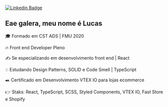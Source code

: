 [![Linkedin Badge](https://img.shields.io/badge/-Lucas_Xavier-blue?style=flat-square&logo=Linkedin&logoColor=white&link=https://www.linkedin.com/in/lucas0019/)](https://www.linkedin.com/in/lucas0019/)

## Eae galera, meu nome é Lucas

🎓 Formado em CST ADS | FMU 2020

🔥 Front end Developer Pleno

✍ Se especializando em desenvolvimento front end | React 

💡 Estudando Design Patterns, SOLID e Code Smell | TypeScript 

✒️ Certificado em Desenvolvimento VTEX IO para lojas ecommerce

👉 Staks: React, TypeScript, SCSS, Styled Components, VTEX IO, Fast Store e Shopify

